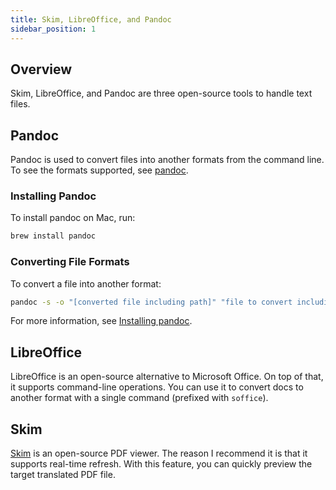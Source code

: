 ```yaml
---
title: Skim, LibreOffice, and Pandoc
sidebar_position: 1
---
```


## Overview

Skim, LibreOffice, and Pandoc are three open-source tools to handle text files.
## Pandoc

Pandoc is used to convert files into another formats from the command line. To see the formats supported, see [pandoc](https://pandoc.org/).

### Installing Pandoc

To install pandoc on Mac, run:

```bash
brew install pandoc
```

### Converting File Formats

To convert a file into another format:

```bash
pandoc -s -o "[converted file including path]" "file to convert including path"
```

For more information, see [Installing pandoc](https://pandoc.org/installing.html).

## LibreOffice

LibreOffice is an open-source alternative to Microsoft Office. On top of that, it supports command-line operations. You can use it to convert docs to another format with a single command (prefixed with `soffice`).

## Skim

[Skim](https://skim-app.sourceforge.io/) is an open-source PDF viewer. The reason I recommend it is that it supports real-time refresh. With this feature, you can quickly preview the target translated PDF file.